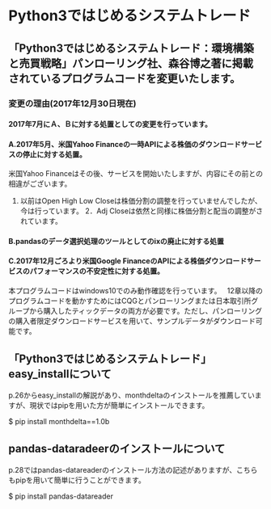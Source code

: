 # Python3ではじめるシステムトレード

## 「Python3ではじめるシステムトレード：環境構築と売買戦略」パンローリング社、森谷博之著に掲載されているプログラムコードを変更いたします。

### 変更の理由(2017年12月30日現在)
#### 2017年7月にＡ、Ｂに対する処置としての変更を行っています。
#### A.2017年5月、米国Yahoo Financeの一時APIによる株価のダウンロードサービスの停止に対する処置。
米国Yahoo Financeはその後、サービスを開始いたしますが、内容にその前との相違がございます。
1. 以前はOpen High Low Closeは株価分割の調整を行っていませんでしたが、今は行っています。
2．Adj Closeは依然と同様に株価分割と配当の調整がされています。
#### B.pandasのデータ選択処理のツールとしてのixの廃止に対する処置  
#### C.2017年12月ごろより米国Google FinanceのAPIによる株価ダウンロードサービスのパフォーマンスの不安定性に対する処置。
本プログラムコードはwindows10でのみ動作確認を行っています。  
12章以降のプログラムコードを動かすためにはCQGとパンローリングまたは日本取引所グループから購入したティックデータの両方が必要です。ただし、パンローリングの購入者限定ダウンロードサービスを用いて、サンプルデータがダウンロード可能です。

## 「Python3ではじめるシステムトレード」easy_installについて
p.26からeasy_installの解説があり、monthdeltaのインストールを推薦していますが、現状ではpipを用いた方が簡単にインストールできます。

$ pip install monthdelta==1.0b

## pandas-dataradeerのインストールについて
p.28ではpandas-datareaderのインストール方法の記述がありますが、こちらもpipを用いて簡単に行うことができます。

$ pip install pandas-datareader



